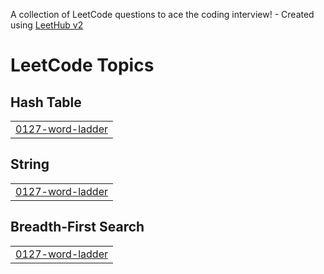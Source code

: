 A collection of LeetCode questions to ace the coding interview! - Created using [LeetHub v2](https://github.com/arunbhardwaj/LeetHub-2.0)
<!---LeetCode Topics Start-->
# LeetCode Topics
## Hash Table
|  |
| ------- |
| [0127-word-ladder](https://github.com/rohithvarma444/leetcode/tree/master/0127-word-ladder) |
## String
|  |
| ------- |
| [0127-word-ladder](https://github.com/rohithvarma444/leetcode/tree/master/0127-word-ladder) |
## Breadth-First Search
|  |
| ------- |
| [0127-word-ladder](https://github.com/rohithvarma444/leetcode/tree/master/0127-word-ladder) |
<!---LeetCode Topics End-->